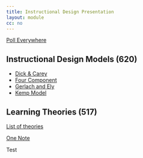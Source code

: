 ```yaml
---
title: Instructional Design Presentation
layout: module
cc: no
---
```

<p><a class="button" target="_blank" href="http://pollev.com/brockport">Poll Everywhere</a></p>
<div class="row">
<div class="col-md-5 col-xs-10 offset-xs-1 boxoutline">
<h2><span>Instructional Design Models (620)</span></h2>
<ul class="buttons">
  <li><a href="https://lti.umuc.edu/contentadaptor/topics/byid/893e59c7-0ee9-4fad-b988-8c138a5e95ce" target="_blank">Dick &amp; Carey</a></li>
  <li><a href="https://www.4cid.org/about-4cid" target="_blank">Four Component</a></li>
  <li><a href="http://edtc632160instructionaldesign.pbworks.com/w/page/54485151/Gerlach%20and%20Ely%20Instructional%20Design%20Model" target="_blank">Gerlach and Ely</a></li>
  <li><a href="https://michaelhanley.ie/elearningcurve/discovering-instructional-design-11-kemp-model/" target="_blank">Kemp Model</a></li>
</ul>
</div>
<div class="boxoutline col-md-5 offset-md-1 col-xs-10 offset-xs-1">
  <h2><span>Learning Theories (517)</span></h2>
<p><a class="btn btn-primary btn-block" href="https://www.instructionaldesign.org/theories/" target="_blank">List of theories</a></p>
<p><a class="btn btn-primary btn-block" href="https://brockportsuny-my.sharepoint.com/:o:/g/personal/lrath_brockport_edu/ElFoxh1k5h5KgThCK5LvlvoBCDirFmmC4mCT9-Yrt0K5sg?e=meMDn5" target="_blank">One Note</a></p>
</div>
</div>
<div style="clear:both;"></div>
<p>Test</p>
